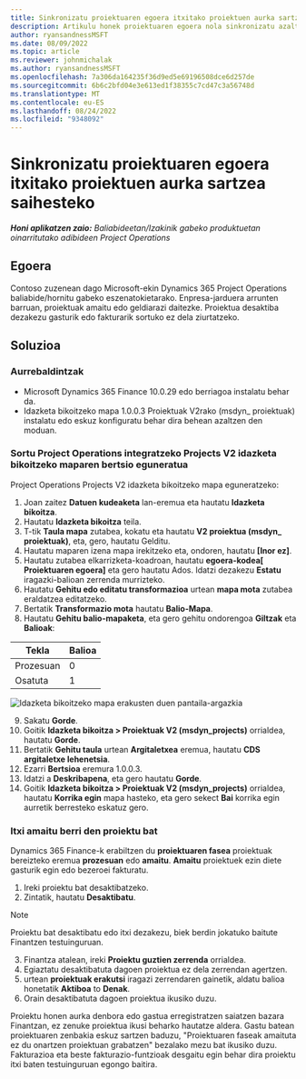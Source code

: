 ```yaml
---
title: Sinkronizatu proiektuaren egoera itxitako proiektuen aurka sartzea saihesteko
description: Artikulu honek proiektuaren egoera nola sinkronizatu azaltzen du proiektu inaktibo edo itxien aurka sartzea saihesteko.
author: ryansandnessMSFT
ms.date: 08/09/2022
ms.topic: article
ms.reviewer: johnmichalak
ms.author: ryansandnessMSFT
ms.openlocfilehash: 7a306da164235f36d9ed5e69196508dce6d257de
ms.sourcegitcommit: 6b6c2bfd04e3e613ed1f38355c7cd47c3a56748d
ms.translationtype: MT
ms.contentlocale: eu-ES
ms.lasthandoff: 08/24/2022
ms.locfileid: "9348092"
---
```

# <a name="sync-project-status-to-prevent-entry-against-closed-projects"></a>Sinkronizatu proiektuaren egoera itxitako proiektuen aurka sartzea saihesteko

_**Honi aplikatzen zaio:** Baliabideetan/Izakinik gabeko produktuetan oinarritutako adibideen Project Operations_

## <a name="scenario"></a>Egoera

Contoso zuzenean dago Microsoft-ekin Dynamics 365 Project Operations baliabide/hornitu gabeko eszenatokietarako. Enpresa-jarduera arrunten barruan, proiektuak amaitu edo geldiarazi daitezke. Proiektua desaktiba dezakezu gasturik edo fakturarik sortuko ez dela ziurtatzeko.

## <a name="solution"></a>Soluzioa

### <a name="prerequisites"></a>Aurrebaldintzak

-   Microsoft Dynamics 365 Finance 10.0.29 edo berriagoa instalatu behar da.
-   Idazketa bikoitzeko mapa 1.0.0.3 Proiektuak V2rako (msdyn\_ proiektuak) instalatu edo eskuz konfiguratu behar dira behean azaltzen den moduan.

### <a name="create-an-updated-version-of-the-project-operations-integration-projects-v2-dual-write-map"></a>Sortu Project Operations integratzeko Projects V2 idazketa bikoitzeko maparen bertsio eguneratua

Project Operations Projects V2 idazketa bikoitzeko mapa eguneratzeko:

1. Joan zaitez **Datuen kudeaketa** lan-eremua eta hautatu **Idazketa bikoitza**.
2. Hautatu **Idazketa bikoitza** teila.
3. T-tik **Taula mapa** zutabea, kokatu eta hautatu **V2 proiektua (msdyn\_ proiektuak)**, eta, gero, hautatu Gelditu.
4. Hautatu maparen izena mapa irekitzeko eta, ondoren, hautatu **[Inor ez]**.
5. Hautatu zutabea elkarrizketa-koadroan, hautatu **egoera-kodea\[ Proiektuaren egoera\]** eta gero hautatu Ados. Idatzi dezakezu **Estatu** iragazki-balioan zerrenda murrizteko.
6.  Hautatu **Gehitu edo editatu transformazioa** urtean **mapa mota** zutabea eraldatzea editatzeko.
7.  Bertatik **Transformazio mota** hautatu **Balio-Mapa**.
8.  Hautatu **Gehitu balio-mapaketa**, eta gero gehitu ondorengoa **Giltzak** eta **Balioak**:

   Tekla       | Balioa 
   ----------|-------
   Prozesuan | 0     
   Osatuta | 1     

![Idazketa bikoitzeko mapa erakusten duen pantaila-argazkia](media/projectstage-dw-mapping.png)

9. Sakatu **Gorde**.
10. Goitik **Idazketa bikoitza > Proiektuak V2 (msdyn_projects)** orrialdea, hautatu **Gorde**.
11. Bertatik **Gehitu taula** urtean **Argitaletxea** eremua, hautatu **CDS argitaletxe lehenetsia**.
12. Ezarri **Bertsioa** eremura 1.0.0.3.
13. Idatzi a **Deskribapena**, eta gero hautatu **Gorde**.
14. Goitik **Idazketa bikoitza > Proiektuak V2 (msdyn_projects)** orrialdea, hautatu **Korrika egin** mapa hasteko, eta gero sekect **Bai** korrika egin aurretik berresteko eskatuz gero. 

### <a name="close-a-newly-completed-project"></a>Itxi amaitu berri den proiektu bat

Dynamics 365 Finance-k erabiltzen du **proiektuaren fasea** proiektuak bereizteko eremua **prozesuan** edo **amaitu**. **Amaitu** proiektuek ezin diete gasturik egin edo bezeroei fakturatu.

1. Ireki proiektu bat desaktibatzeko.
2. Zintatik, hautatu **Desaktibatu**.

> [!NOTE]
> Proiektu bat desaktibatu edo itxi dezakezu, biek berdin jokatuko baitute Finantzen testuinguruan.

3. Finantza atalean, ireki **Proiektu guztien zerrenda** orrialdea.
4. Egiaztatu desaktibatuta dagoen proiektua ez dela zerrendan agertzen.
5. urtean **proiektuak erakutsi** iragazi zerrendaren gainetik, aldatu balioa honetatik **Aktiboa** to **Denak**.
6. Orain desaktibatuta dagoen proiektua ikusiko duzu.

Proiektu honen aurka denbora edo gastua erregistratzen saiatzen bazara Finantzan, ez zenuke proiektua ikusi beharko hautatze aldera. Gastu batean proiektuaren zenbakia eskuz sartzen baduzu, "Proiektuaren faseak amaituta ez du onartzen proiektuan grabatzen" bezalako mezu bat ikusiko duzu. Fakturazioa eta beste fakturazio-funtzioak desgaitu egin behar dira proiektu itxi baten testuinguruan egongo baitira.

